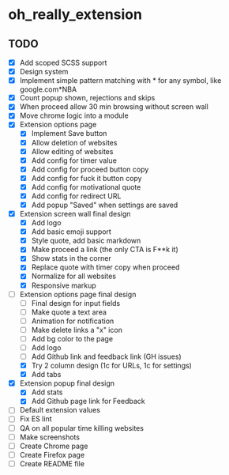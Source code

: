 # oh_really_extension

## TODO

- [x] Add scoped SCSS support
- [x] Design system
- [x] Implement simple pattern matching with * for any symbol, like google.com*NBA
- [x] Count popup shown, rejections and skips
- [x] When proceed allow 30 min browsing without screen wall
- [x] Move chrome logic into a module
- [x] Extension options page
  - [x] Implement Save button
  - [x] Allow deletion of websites
  - [x] Allow editing of websites
  - [x] Add config for timer value
  - [x] Add config for proceed button copy
  - [x] Add config for fuck it button copy
  - [x] Add config for motivational quote
  - [x] Add config for redirect URL
  - [x] Add popup "Saved" when settings are saved
- [x] Extension screen wall final design
  - [x] Add logo
  - [x] Add basic emoji support
  - [x] Style quote, add basic markdown
  - [x] Make proceed a link (the only CTA is F**k it)
  - [x] Show stats in the corner
  - [x] Replace quote with timer copy when proceed
  - [x] Normalize for all websites
  - [x] Responsive markup
- [ ] Extension options page final design
  - [ ] Final design for input fields
  - [ ] Make quote a text area
  - [ ] Animation for notification
  - [ ] Make delete links a "x" icon
  - [ ] Add bg color to the page
  - [ ] Add logo
  - [ ] Add Github link and feedback link (GH issues)
  - [x] Try 2 column design (1c for URLs, 1c for settings)
  - [x] Add tabs
- [x] Extension popup final design
  - [x] Add stats
  - [x] Add Github page link for Feedback
- [ ] Default extension values
- [ ] Fix ES lint
- [ ] QA on all popular time killing websites
- [ ] Make screenshots
- [ ] Create Chrome page
- [ ] Create Firefox page
- [ ] Create README file
